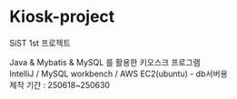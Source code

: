 # Kiosk-project
SiST 1st 프로젝트

Java & Mybatis & MySQL 를 활용한 키오스크 프로그램<br/>
IntelliJ / MySQL workbench / AWS EC2(ubuntu) - db서버용<br/>
제작 기간 : 250618~250630<br/>


